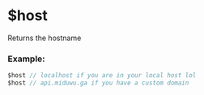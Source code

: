 # $host
Returns the hostname

### Example:
```js
$host // localhost if you are in your local host lol
$host // api.miduwu.ga if you have a custom domain
```
